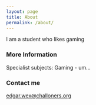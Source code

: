 ```yaml
---
layout: page
title: About
permalink: /about/
---
```


I am a student who likes gaming 

### More Information

Specialist subjects: Gaming - um...

### Contact me

edgar.wex@challoners.org
